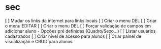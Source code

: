 # sec
[ ] Mudar os links da internet para links locais
[ ] Criar o menu DEL
[ ] Criar o menu EDITAR
[ ] Criar o menu DEL
[ ] Forçar validação de campos em adicionar aluno - Opções pré definidas (Quadro/Sexo...)
[ ] Listar usuários cadastrados
[ ] Criar nível de acesso para alunos
[ ] Criar painel de visualização e CRUD para alunos

